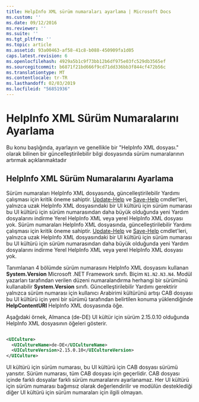 ```yaml
---
title: HelpInfo XML sürüm numaraları ayarlama | Microsoft Docs
ms.custom: ''
ms.date: 09/12/2016
ms.reviewer: ''
ms.suite: ''
ms.tgt_pltfrm: ''
ms.topic: article
ms.assetid: 93a00463-af58-41c8-b088-450909fa1d05
caps.latest.revision: 6
ms.openlocfilehash: 4929a5b1c9f73bb12b6df975e03fc529db3565ef
ms.sourcegitcommit: b6871f21bd666f9cd71dd336bb3f844cf472b56c
ms.translationtype: MT
ms.contentlocale: tr-TR
ms.lasthandoff: 02/03/2019
ms.locfileid: "56851936"
---
```

# <a name="how-to-set-helpinfo-xml-version-numbers"></a>HelpInfo XML Sürüm Numaralarını Ayarlama

Bu konu başlığında, ayarlayın ve genellikle bir "HelpInfo XML dosyası." olarak bilinen bir güncelleştirilebilir bilgi dosyasında sürüm numaralarının artırmak açıklanmaktadır

## <a name="how-to-set-helpinfo-xml-version-numbers"></a>HelpInfo XML Sürüm Numaralarını Ayarlama

Sürüm numaraları HelpInfo XML dosyasında, güncelleştirilebilir Yardımı çalışması için kritik öneme sahiptir. [Update-Help](/powershell/module/Microsoft.PowerShell.Core/Update-Help) ve [Save-Help](/powershell/module/Microsoft.PowerShell.Core/Update-Help) cmdlet'leri, yalnızca uzak HelpInfo XML dosyasındaki bir UI kültürü için sürüm numarası bu UI kültürü için sürüm numarasından daha büyük olduğunda yeni Yardım dosyalarını indirme Yerel HelpInfo XML veya yerel HelpInfo XML dosyası yok.
Sürüm numaraları HelpInfo XML dosyasında, güncelleştirilebilir Yardımı çalışması için kritik öneme sahiptir. [Update-Help](/powershell/module/Microsoft.PowerShell.Core/Update-Help) ve [Save-Help](/powershell/module/Microsoft.PowerShell.Core/Update-Help) cmdlet'leri, yalnızca uzak HelpInfo XML dosyasındaki bir UI kültürü için sürüm numarası bu UI kültürü için sürüm numarasından daha büyük olduğunda yeni Yardım dosyalarını indirme Yerel HelpInfo XML veya yerel HelpInfo XML dosyası yok.

Tanımlanan 4 bölümde sürüm numarasını HelpInfo XML dosyasını kullanan **System.Version** Microsoft .NET Framework sınıfı. Biçim `N1.N2.N3.N4`. Modül yazarları tarafından verilen düzeni numaralandırma herhangi bir sürümünü kullanabilir **System.Version** sınıfı. Güncelleştirilebilir Yardımı gerektirir yalnızca sürüm numarası için kullanıcı Arabirimi kültürünü artışı CAB dosyası bu UI kültürü için yeni bir sürümü tarafından belirtilen konuma yüklendiğinde **HelpContentURI** HelpInfo XML dosyasında öğe.

Aşağıdaki örnek, Almanca (de-DE) UI kültür için sürüm 2.15.0.10 olduğunda HelpInfo XML dosyasının öğeleri gösterir.

```xml

<UICulture>
  <UICultureName>de-DE</UICultureName>
  <UICultureVersion>2.15.0.10</UICultureVersion>
</UICulture>
```

UI kültürü için sürüm numarası, bu UI kültürü için CAB dosyası sürümü yansıtır. Sürüm numarası, tüm CAB dosyası için geçerlidir. CAB dosyası içinde farklı dosyalar farklı sürüm numaralarını ayarlanamaz. Her UI kültürü için sürüm numarası bağımsız olarak değerlendirilir ve modülün desteklediği diğer UI kültürü için sürüm numaraları için ilgili olmayan.